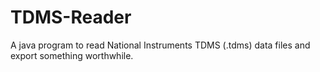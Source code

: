 TDMS-Reader
===========

A java program to read National Instruments TDMS (.tdms) data files and export something worthwhile.
